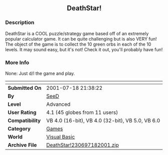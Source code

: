 ﻿<div align="center">

## DeathStar\!


</div>

### Description

DeathStar is a COOL puzzle/strategy game based off of an extremely popular calculator game. It can be quite challenging but is also VERY fun! The object of the game is to collect the 10 green orbs in each of the 10 levels. It may sound easy, but it's not! Check it out, you'll probably have fun!
 
### More Info
 
None: Just d/l the game and play.


<span>             |<span>
---                |---
**Submitted On**   |2001-07-18 21:38:22
**By**             |[SeeD](https://github.com/Planet-Source-Code/PSCIndex/blob/master/ByAuthor/seed.md)
**Level**          |Advanced
**User Rating**    |4.1 (45 globes from 11 users)
**Compatibility**  |VB 4\.0 \(16\-bit\), VB 4\.0 \(32\-bit\), VB 5\.0, VB 6\.0
**Category**       |[Games](https://github.com/Planet-Source-Code/PSCIndex/blob/master/ByCategory/games__1-38.md)
**World**          |[Visual Basic](https://github.com/Planet-Source-Code/PSCIndex/blob/master/ByWorld/visual-basic.md)
**Archive File**   |[DeathStar\!230697182001\.zip](https://github.com/Planet-Source-Code/seed-deathstar__1-25213/archive/master.zip)









